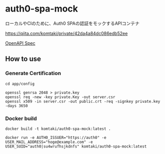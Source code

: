 # auth0-spa-mock

ローカルやCIのために、Auth0 SPAの認証をモックするAPIコンテナ

https://qiita.com/komtaki/private/42da4a84dc086edb52ee

[OpenAPI Spec](/app/openapi.yml)

## How to use

### Generate Certification

```
cd app/config

openssl genrsa 2048 > private.key
openssl req -new -key private.Key -out server.csr
openssl x509 -in server.csr -out public.crt -req -signkey private.key -days 3650
```

### Docker build

```
docker build -t komtaki/auth0-spa-mock:latest .

docker run -e AUTH0_ISSUER="https://auth0" -e USER_MAIL_ADDRESS="hoge@example.com" -e USER_SUID="auth0|su4wrufhsjkdnfs" komtaki/auth0-spa-mock:latest
```